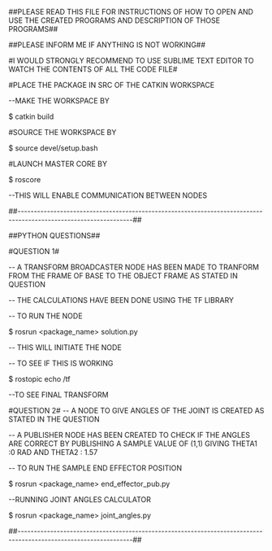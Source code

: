 ##PLEASE READ THIS FILE FOR INSTRUCTIONS OF HOW TO OPEN AND USE THE CREATED PROGRAMS AND DESCRIPTION OF THOSE PROGRAMS##

##PLEASE INFORM ME IF ANYTHING IS NOT WORKING##

#I WOULD STRONGLY RECOMMEND TO USE SUBLIME TEXT EDITOR TO WATCH THE CONTENTS OF ALL THE CODE FILE#

#PLACE THE PACKAGE IN  SRC OF THE CATKIN WORKSPACE

--MAKE THE WORKSPACE BY

$ catkin build

#SOURCE THE WORKSPACE BY 

$ source devel/setup.bash

#LAUNCH MASTER CORE BY 

$ roscore

--THIS WILL ENABLE COMMUNICATION BETWEEN NODES

##-----------------------------------------------------------------------------------------------------------------##

##PYTHON QUESTIONS##

#QUESTION 1#

-- A TRANSFORM BROADCASTER NODE HAS BEEN MADE TO TRANFORM FROM THE FRAME OF BASE TO THE OBJECT FRAME AS STATED IN QUESTION

-- THE CALCULATIONS HAVE BEEN DONE USING THE TF LIBRARY

-- TO RUN THE NODE 

$ rosrun <package_name> solution.py

-- THIS WILL INITIATE THE NODE 

-- TO SEE IF THIS IS WORKING 

$ rostopic echo /tf

--TO SEE FINAL TRANSFORM 

#QUESTION 2#
-- A NODE TO GIVE ANGLES OF THE JOINT IS CREATED AS STATED IN THE QUESTION

-- A PUBLISHER NODE HAS BEEN CREATED TO CHECK IF THE ANGLES ARE CORRECT BY PUBLISHING A SAMPLE VALUE OF (1,1) GIVING THETA1 :0 RAD AND THETA2 : 1.57

-- TO RUN THE SAMPLE END EFFECTOR POSITION

$ rosrun <package_name> end_effector_pub.py

--RUNNING JOINT ANGLES CALCULATOR

$ rosrun <package_name> joint_angles.py

##-----------------------------------------------------------------------------------------------------------------##